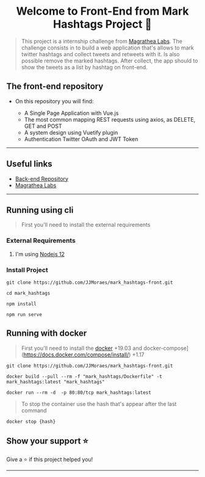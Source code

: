 <h1 align="center">Welcome to Front-End from Mark Hashtags Project 👋</h1>

>This project is a internship challenge from [Magrathea Labs](https://magrathealabs.com). The challenge consists in to build a web application that's allows to mark twitter hashtags and collect tweets and retweets with it. Is also possible remove the marked hashtags. After collect, the app should to show the tweets as a list by hashtag on front-end.

## The front-end repository

- On this repository you will find:

    - A Single Page Application with Vue.js
    - The most common mapping REST requests using axios, as DELETE, GET and POST
    - A system design using Vuetify plugin
    - Authentication Twitter OAuth and JWT Token

***


## Useful links
- [Back-end Repository](https://github.com/JJMoraes/mark_hashtags-back.git)
- [Magrathea Labs](https://magrathealabs.com)

***

## Running using cli

> First you'll need to install the external requirements

### External Requirements

1. I'm using [Nodejs 12](nodejs.org)

### Install Project

```git clone https://github.com/JJMoraes/mark_hashtags-front.git```

```cd mark_hashtags```

```npm install```

```npm run serve```

## Running with docker

> First you'll need to install the [docker](https://docs.docker.com/engine/install/) +19.03 and docker-compose](https://docs.docker.com/compose/install/) +1.17

```git clone https://github.com/JJMoraes/mark_hashtags-front.git```

```docker build --pull --rm -f "mark_hashtags/Dockerfile" -t mark_hashtags:latest "mark_hashtags"```

```docker run --rm -d  -p 80:80/tcp mark_hashtags:latest```

> To stop the container use the hash that's appear after the last command

```docker stop {hash}```

## Show your support ⭐️

Give a ⭐️ if this project helped you!
***